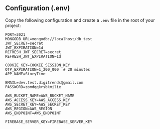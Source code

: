 ## Configuration (.env)

Copy the following configuration and create a `.env` file in the root of your project:

```env
PORT=3021
MONGODB_URL=mongodb://localhost/db_test
JWT_SECRET=secret
JWT_EXPIRATION=1d
REFRESH_JWT_SECRET=secret
REFRESH_JWT_EXPIRATION=1d

COOKIE_KEY=COOKIE_SESSION_KEY
OTP_EXPIRATION=1_200_000  # 20 minutes
APP_NAME=StoryTime

EMAIL=dev.test.digitrends@gmail.com
PASSWORD=zomdqqkrsbkmilie

AWS_BUCKET_NAME=AWS_BUCKET_NAME
AWS_ACCESS_KEY=AWS_ACCESS_KEY
AWS_SECRET_KEY=AWS_SECRET_KEY
AWS_REGION=AWS_REGION
AWS_ENDPOINT=AWS_ENDPOINT

FIREBASE_SERVER_KEY=FIREBASE_SERVER_KEY
